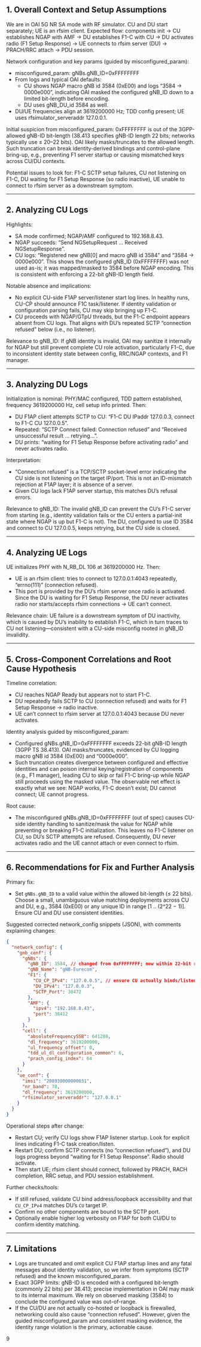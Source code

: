 ## 1. Overall Context and Setup Assumptions
We are in OAI 5G NR SA mode with RF simulator. CU and DU start separately; UE is an rfsim client. Expected flow: components init → CU establishes NGAP with AMF → DU establishes F1-C with CU → DU activates radio (F1 Setup Response) → UE connects to rfsim server (DU) → PRACH/RRC attach → PDU session.

Network configuration and key params (guided by misconfigured_param):
- misconfigured_param: gNBs.gNB_ID=0xFFFFFFFF
- From logs and typical OAI defaults:
  - CU shows NGAP macro gNB id 3584 (0xE00) and logs “3584 -> 0000e000”, indicating OAI masked the configured gNB_ID down to a limited bit-length before encoding.
  - DU uses gNB_DU_id 3584 as well.
- DU/UE frequencies align at 3619200000 Hz; TDD config present; UE uses rfsimulator_serveraddr 127.0.0.1.

Initial suspicion from misconfigured_param: 0xFFFFFFFF is out of the 3GPP-allowed gNB-ID bit-length (38.413 specifies gNB-ID length 22 bits; networks typically use ≤ 20–22 bits). OAI likely masks/truncates to the allowed length. Such truncation can break identity-derived bindings and control-plane bring-up, e.g., preventing F1 server startup or causing mismatched keys across CU/DU contexts.

Potential issues to look for: F1-C SCTP setup failures, CU not listening on F1-C, DU waiting for F1 Setup Response (so radio inactive), UE unable to connect to rfsim server as a downstream symptom.

---

## 2. Analyzing CU Logs
Highlights:
- SA mode confirmed; NGAP/AMF configured to 192.168.8.43.
- NGAP succeeds: “Send NGSetupRequest … Received NGSetupResponse”.
- CU logs: “Registered new gNB[0] and macro gNB id 3584” and “3584 -> 0000e000”. This shows the configured gNB_ID (0xFFFFFFFF) was not used as-is; it was mapped/masked to 3584 before NGAP encoding. This is consistent with enforcing a 22-bit gNB-ID length field.

Notable absence and implications:
- No explicit CU-side F1AP server/listener start log lines. In healthy runs, CU-CP should announce F1C task/listener. If identity validation or configuration parsing fails, CU may skip bringing up F1-C.
- CU proceeds with NGAP/GTpU threads, but the F1-C endpoint appears absent from CU logs. That aligns with DU’s repeated SCTP “connection refused” below (i.e., no listener).

Relevance to gNB_ID: If gNB identity is invalid, OAI may sanitize it internally for NGAP but still prevent complete CU role activation, particularly F1-C, due to inconsistent identity state between config, RRC/NGAP contexts, and F1 manager.

---

## 3. Analyzing DU Logs
Initialization is nominal: PHY/MAC configured, TDD pattern established, frequency 3619200000 Hz, cell setup info printed. Then:
- DU F1AP client attempts SCTP to CU: “F1-C DU IPaddr 127.0.0.3, connect to F1-C CU 127.0.0.5”.
- Repeated: “SCTP Connect failed: Connection refused” and “Received unsuccessful result … retrying…”.
- DU prints: “waiting for F1 Setup Response before activating radio” and never activates radio.

Interpretation:
- “Connection refused” is a TCP/SCTP socket-level error indicating the CU side is not listening on the target IP/port. This is not an ID-mismatch rejection at F1AP layer; it is absence of a server.
- Given CU logs lack F1AP server startup, this matches DU’s refusal errors.

Relevance to gNB_ID: The invalid gNB_ID can prevent the CU’s F1-C server from starting (e.g., identity validation fails or the CU enters a partial-init state where NGAP is up but F1-C is not). The DU, configured to use ID 3584 and connect to CU 127.0.0.5, keeps retrying, but the CU side is closed.

---

## 4. Analyzing UE Logs
UE initializes PHY with N_RB_DL 106 at 3619200000 Hz. Then:
- UE is an rfsim client: tries to connect to 127.0.0.1:4043 repeatedly, “errno(111)” (connection refused).
- This port is provided by the DU’s rfsim server once radio is activated. Since the DU is waiting for F1 Setup Response, the DU never activates radio nor starts/accepts rfsim connections → UE can’t connect.

Relevance chain: UE failure is a downstream symptom of DU inactivity, which is caused by DU’s inability to establish F1-C, which in turn traces to CU not listening—consistent with a CU-side misconfig rooted in gNB_ID invalidity.

---

## 5. Cross-Component Correlations and Root Cause Hypothesis
Timeline correlation:
- CU reaches NGAP Ready but appears not to start F1-C.
- DU repeatedly fails SCTP to CU (connection refused) and waits for F1 Setup Response → radio inactive.
- UE can’t connect to rfsim server at 127.0.0.1:4043 because DU never activates.

Identity analysis guided by misconfigured_param:
- Configured gNBs.gNB_ID=0xFFFFFFFF exceeds 22-bit gNB-ID length (3GPP TS 38.413). OAI masks/truncates, evidenced by CU logging macro gNB id 3584 (0xE00) and “0000e000”.
- Such truncation creates divergence between configured and effective identities and can poison internal keying/registration of components (e.g., F1 manager), leading CU to skip or fail F1-C bring-up while NGAP still proceeds using the masked value. The observable net effect is exactly what we see: NGAP works, F1-C doesn’t exist; DU cannot connect; UE cannot progress.

Root cause:
- The misconfigured gNBs.gNB_ID=0xFFFFFFFF (out of spec) causes CU-side identity handling to sanitize/mask the value for NGAP while preventing or breaking F1-C initialization. This leaves no F1-C listener on CU, so DU’s SCTP attempts are refused. Consequently, DU never activates radio and the UE cannot attach or even connect to rfsim.

---

## 6. Recommendations for Fix and Further Analysis
Primary fix:
- Set `gNBs.gNB_ID` to a valid value within the allowed bit-length (≤ 22 bits). Choose a small, unambiguous value matching deployments across CU and DU, e.g., 3584 (0xE00) or any unique ID in range [1 .. (2^22 − 1)]. Ensure CU and DU use consistent identities.

Suggested corrected network_config snippets (JSON), with comments explaining changes:

```json
{
  "network_config": {
    "gnb_conf": {
      "gNBs": {
        "gNB_ID": 3584, // changed from 0xFFFFFFFF; now within 22-bit range and matches observed 3584
        "gNB_Name": "gNB-Eurecom",
        "F1": {
          "CU_CP_IPv4": "127.0.0.5", // ensure CU actually binds/listens here
          "DU_IPv4": "127.0.0.3",
          "SCTP_Port": 38472
        },
        "AMF": {
          "ipv4": "192.168.8.43",
          "port": 38412
        }
      },
      "cell": {
        "absoluteFrequencySSB": 641280,
        "dl_frequency": 3619200000,
        "ul_frequency_offset": 0,
        "tdd_ul_dl_configuration_common": 6,
        "prach_config_index": 64
      }
    },
    "ue_conf": {
      "imsi": "208930000000031",
      "nr_band": 78,
      "dl_frequency": 3619200000,
      "rfsimulator_serveraddr": "127.0.0.1"
    }
  }
}
```

Operational steps after change:
- Restart CU; verify CU logs show F1AP listener startup. Look for explicit lines indicating F1-C task creation/listen.
- Restart DU; confirm SCTP connects (no “connection refused”), and DU logs progress beyond “waiting for F1 Setup Response”. Radio should activate.
- Then start UE; rfsim client should connect, followed by PRACH, RACH completion, RRC setup, and PDU session establishment.

Further checks/tools:
- If still refused, validate CU bind address/loopback accessibility and that `CU_CP_IPv4` matches DU’s `CU` target IP.
- Confirm no other components are bound to the SCTP port.
- Optionally enable higher log verbosity on F1AP for both CU/DU to confirm identity matching.

---

## 7. Limitations
- Logs are truncated and omit explicit CU F1AP startup lines and any fatal messages about identity validation, so we infer from symptoms (SCTP refused) and the known misconfigured_param.
- Exact 3GPP limits: gNB-ID is encoded with a configured bit-length (commonly 22 bits) per 38.413; precise implementation in OAI may mask to its internal maximum. We rely on observed masking (3584) to conclude the configured value was out-of-range.
- If the CU/DU are not actually co-hosted or loopback is firewalled, networking could also cause “connection refused”. However, given the guided misconfigured_param and consistent masking evidence, the identity range violation is the primary, actionable cause.

9